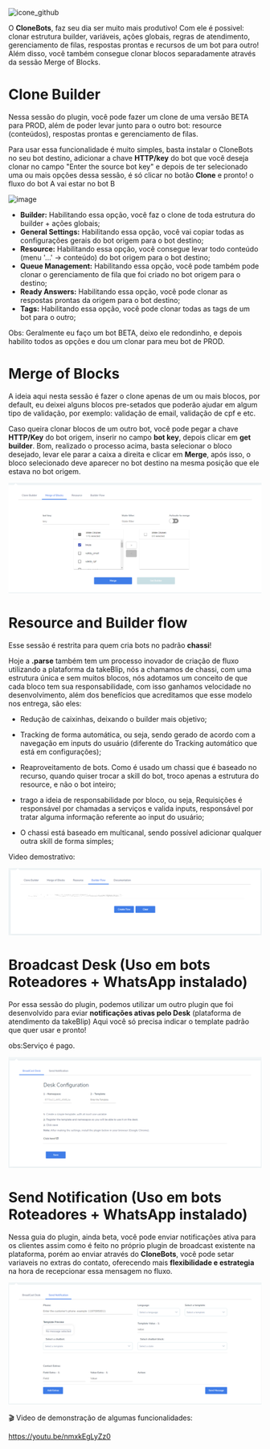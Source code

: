
![icone_github](https://github.com/Wilkor/doc-clonebots/assets/34819624/15ef8fb6-2549-4f08-b4b2-1529be63b734)


O **CloneBots**, faz seu dia ser muito mais produtivo!
Com ele é possivel: clonar estrutura builder, variáveis, ações globais, regras de atendimento, gerenciamento de filas, respostas prontas e recursos de um bot para outro! Além disso, você também consegue clonar blocos separadamente através da sessão Merge of Blocks.

# Clone Builder
Nessa sessão do plugin, você pode fazer um clone de uma versão BETA para PROD, além de poder levar junto para o outro bot: resource (conteúdos), respostas prontas e gerenciamento de filas.

Para usar essa funcionalidade é muito simples, basta instalar o CloneBots no seu bot destino, adicionar a chave **HTTP/key** do bot que você deseja clonar no campo "Enter the source bot key" e depois de ter selecionado uma ou mais opções dessa sessão, é só clicar no botão **Clone** e pronto! o fluxo do bot A vai estar no bot B

![image](https://user-images.githubusercontent.com/34819624/231840840-50841104-9cdc-41b1-bb35-3456a4011d97.png)


- **Builder:** Habilitando essa opção, você faz o clone de toda estrutura do builder + ações globais;
- **General Settings:** Habilitando essa opção, você vai copiar todas as configurações gerais do bot origem para o bot destino;
- **Resource:** Habilitando essa opção, você consegue levar todo conteúdo (menu '...' -&gt; conteúdo) do bot origem para o bot destino;
- **Queue Management:** Habilitando essa opção, você pode também pode clonar o gerenciamento de fila que foi criado no bot origem para o destino;
- **Ready Answers:** Habilitando essa opção, você pode clonar as respostas prontas da origem para o bot destino;
- **Tags:** Habilitando essa opção, você pode clonar todas as tags de um bot para o outro;

Obs: Geralmente eu faço um bot BETA, deixo ele redondinho, e depois habilito todos as opções e dou um clonar para meu bot de PROD.

# Merge of Blocks
A ideia aqui nesta sessão é fazer o clone apenas de um ou mais blocos, por default, eu deixei alguns blocos pre-setados que poderão ajudar em algum tipo de validação, por exemplo: validação de email, validação de cpf e etc.

Caso queira clonar blocos de um outro bot, você pode pegar a chave **HTTP/Key** do bot origem, inserir no campo **bot key**, depois clicar em **get builder**.
Bom, realizado o processo acima, basta selecionar o bloco desejado, levar ele parar a caixa a direita e clicar em **Merge**, após isso, o bloco selecionado deve aparecer no bot destino na mesma posição que ele estava no bot origem.

![N|Solid](https://raw.githubusercontent.com/Wilkor/img-clonebots/main/merge-of-blocks.png)

# Resource and Builder flow

Esse sessão é restrita para quem cria bots no padrão **chassi**!

Hoje a **.parse** também tem um processo inovador de criação de fluxo utilizando a plataforma da takeBlip, nós a chamamos de chassi, com uma estrutura única e sem muitos blocos, nós adotamos um conceito de que cada bloco tem sua responsabilidade, com isso ganhamos velocidade no desenvolvimento, além dos benefícios que acreditamos que esse modelo nos entrega, são eles:

- Redução de caixinhas, deixando o builder mais objetivo;

- Tracking de forma automática, ou seja, sendo gerado de acordo com a navegação em inputs do usuário (diferente do Tracking automático que está em configurações);

- Reaproveitamento de bots. Como é usado um chassi que é baseado no recurso, quando quiser trocar a skill do bot, troco apenas a estrutura do resource, e não o bot inteiro;

- trago a ideia de responsabilidade por bloco, ou seja, Requisições é responsável por chamadas a serviços e valida inputs, responsável por tratar alguma informação referente ao input do usuário;

- O chassi está baseado em multicanal, sendo possível adicionar qualquer outra skill de forma simples;

Video demostrativo:

[![IMAGE_ALT](https://raw.githubusercontent.com/Wilkor/img-clonebots/main/builderFlow2.png)](https://youtu.be/E8YskEEM5Pc)

# Broadcast Desk (Uso em bots Roteadores + WhatsApp instalado)
Por essa sessão do plugin, podemos utilizar um outro plugin que foi desenvolvido para eviar **notificações ativas pelo Desk** (plataforma de atendimento da takeBlip)
Aqui você só precisa indicar o template padrão que quer usar e pronto!

obs:Serviço é pago.

![N|Solid](https://raw.githubusercontent.com/Wilkor/img-clonebots/main/desk-configuration.png)

# Send Notification (Uso em bots Roteadores + WhatsApp instalado)
Nessa guia do plugin, ainda beta, você pode enviar notificações ativa para os clientes assim como é feito no próprio plugin de broadcast existente na plataforma, porém ao enviar através do **CloneBots**, você pode setar variaveis no extras do contato, oferecendo mais **flexibilidade e estrategia** na hora de recepcionar essa mensagem no fluxo.

![N|Solid](https://raw.githubusercontent.com/Wilkor/img-clonebots/main/Send-notification.png)

🎬 Video de demonstração de algumas funcionalidades:

https://youtu.be/nmxkEgLyZz0

